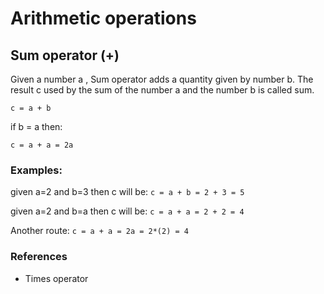 # Arithmetic operations

## Sum operator (+)

Given a number a , Sum operator adds a quantity given by number b. The result c used by the sum of the number a and the number b is called sum.

`c = a + b`

if b = a then:

`c = a + a = 2a`


### Examples:

given a=2 and b=3 then c will be:
` c = a + b = 2 + 3 = 5 `

given a=2 and b=a then c will be:
` c = a + a = 2 + 2 = 4 `

Another route:
`c = a + a = 2a = 2*(2) = 4`


### References

* Times operator

